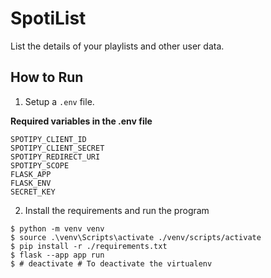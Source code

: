 # SpotiList
List the details of your playlists and other user data.

## How to Run
1. Setup a `.env` file.

**Required variables in the .env file**
```shell
SPOTIPY_CLIENT_ID
SPOTIPY_CLIENT_SECRET
SPOTIPY_REDIRECT_URI
SPOTIPY_SCOPE
FLASK_APP
FLASK_ENV
SECRET_KEY
```
2. Install the requirements and run the program
```shell
$ python -m venv venv
$ source .\venv\Scripts\activate ./venv/scripts/activate 
$ pip install -r ./requirements.txt
$ flask --app app run
$ # deactivate # To deactivate the virtualenv
```
